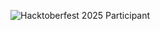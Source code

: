 ![Hacktoberfest 2025 Participant](https://raw.githubusercontent.com/apoorvaniyeng/apoorvaniyeng/main/hacktoberfestbadge.webp.png)
